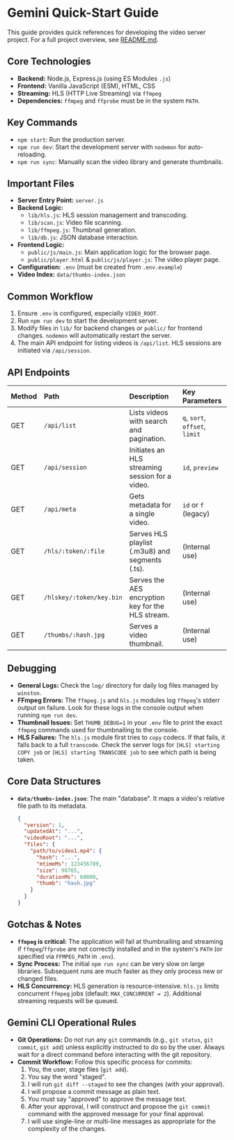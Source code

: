 # Gemini Quick-Start Guide

This guide provides quick references for developing the video server project. For a full project overview, see [README.md](./README.md).

## Core Technologies

- **Backend:** Node.js, Express.js (using ES Modules `.js`)
- **Frontend:** Vanilla JavaScript (ESM), HTML, CSS
- **Streaming:** HLS (HTTP Live Streaming) via `ffmpeg`
- **Dependencies:** `ffmpeg` and `ffprobe` must be in the system `PATH`.

## Key Commands

- `npm start`: Run the production server.
- `npm run dev`: Start the development server with `nodemon` for auto-reloading.
- `npm run sync`: Manually scan the video library and generate thumbnails.

## Important Files

- **Server Entry Point:** `server.js`
- **Backend Logic:**
  - `lib/hls.js`: HLS session management and transcoding.
  - `lib/scan.js`: Video file scanning.
  - `lib/ffmpeg.js`: Thumbnail generation.
  - `lib/db.js`: JSON database interaction.
- **Frontend Logic:**
  - `public/js/main.js`: Main application logic for the browser page.
  - `public/player.html` & `public/js/player.js`: The video player page.
- **Configuration:** `.env` (must be created from `.env.example`)
- **Video Index:** `data/thumbs-index.json`

## Common Workflow

1.  Ensure `.env` is configured, especially `VIDEO_ROOT`.
2.  Run `npm run dev` to start the development server.
3.  Modify files in `lib/` for backend changes or `public/` for frontend changes. `nodemon` will automatically restart the server.
4.  The main API endpoint for listing videos is `/api/list`. HLS sessions are initiated via `/api/session`.

## API Endpoints

| Method | Path                     | Description                                       | Key Parameters                 |
| :----- | :----------------------- | :------------------------------------------------ | :----------------------------- |
| GET    | `/api/list`              | Lists videos with search and pagination.          | `q`, `sort`, `offset`, `limit` |
| GET    | `/api/session`           | Initiates an HLS streaming session for a video.   | `id`, `preview`                |
| GET    | `/api/meta`              | Gets metadata for a single video.                 | `id` or `f` (legacy)           |
| GET    | `/hls/:token/:file`      | Serves HLS playlist (.m3u8) and segments (.ts).   | (Internal use)                 |
| GET    | `/hlskey/:token/key.bin` | Serves the AES encryption key for the HLS stream. | (Internal use)                 |
| GET    | `/thumbs/:hash.jpg`      | Serves a video thumbnail.                         | (Internal use)                 |

## Debugging

- **General Logs:** Check the `log/` directory for daily log files managed by `winston`.
- **FFmpeg Errors:** The `ffmpeg.js` and `hls.js` modules log `ffmpeg`'s stderr output on failure. Look for these logs in the console output when running `npm run dev`.
- **Thumbnail Issues:** Set `THUMB_DEBUG=1` in your `.env` file to print the exact `ffmpeg` commands used for thumbnailing to the console.
- **HLS Failures:** The `hls.js` module first tries to `copy` codecs. If that fails, it falls back to a full `transcode`. Check the server logs for `[HLS] starting COPY job` or `[HLS] starting TRANSCODE job` to see which path is being taken.

## Core Data Structures

- **`data/thumbs-index.json`**: The main "database". It maps a video's relative file path to its metadata.

  ```json
  {
    "version": 1,
    "updatedAt": "...",
    "videoRoot": "...",
    "files": {
      "path/to/video1.mp4": {
        "hash": "...",
        "mtimeMs": 123456789,
        "size": 98765,
        "durationMs": 60000,
        "thumb": "hash.jpg"
      }
    }
  }
  ```

## Gotchas & Notes

- **`ffmpeg` is critical:** The application will fail at thumbnailing and streaming if `ffmpeg`/`ffprobe` are not correctly installed and in the system's `PATH` (or specified via `FFMPEG_PATH` in `.env`).
- **Sync Process:** The initial `npm run sync` can be very slow on large libraries. Subsequent runs are much faster as they only process new or changed files.
- **HLS Concurrency:** HLS generation is resource-intensive. `hls.js` limits concurrent `ffmpeg` jobs (default: `MAX_CONCURRENT = 2`). Additional streaming requests will be queued.

## Gemini CLI Operational Rules

- **Git Operations:** Do not run any `git` commands (e.g., `git status`, `git commit`, `git add`) unless explicitly instructed to do so by the user. Always wait for a direct command before interacting with the git repository.
- **Commit Workflow:** Follow this specific process for commits:
  1. You, the user, stage files (`git add`).
  2. You say the word "staged".
  3. I will run `git diff --staged` to see the changes (with your approval).
  4. I will propose a commit message as plain text.
  5. You must say "approved" to approve the message text.
  6. After your approval, I will construct and propose the `git commit` command with the approved message for your final approval.
  7. I will use single-line or multi-line messages as appropriate for the complexity of the changes.
